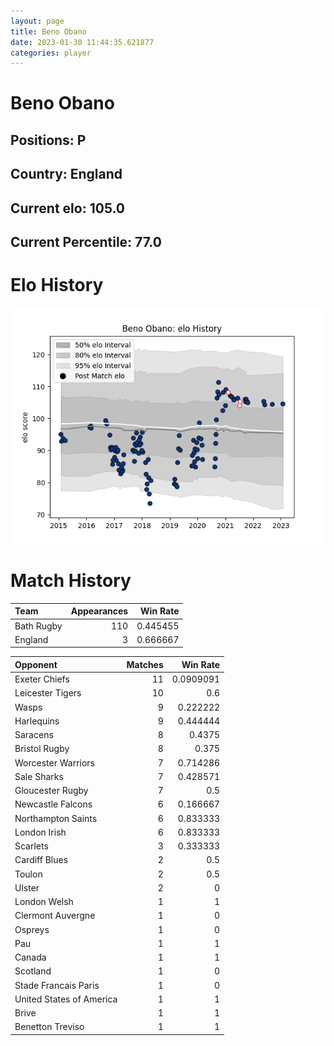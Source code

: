 ```yaml
---  
layout: page  
title: Beno Obano  
date: 2023-01-30 11:44:35.621877  
categories: player  
---
```

# Beno Obano

## Positions: P

## Country: England

## Current elo: 105.0

## Current Percentile: 77.0

# Elo History


![elo history](history_BenoObano.png)
# Match History


| Team       |   Appearances |   Win Rate |
|:-----------|--------------:|-----------:|
| Bath Rugby |           110 |   0.445455 |
| England    |             3 |   0.666667 |

| Opponent                 |   Matches |   Win Rate |
|:-------------------------|----------:|-----------:|
| Exeter Chiefs            |        11 |  0.0909091 |
| Leicester Tigers         |        10 |  0.6       |
| Wasps                    |         9 |  0.222222  |
| Harlequins               |         9 |  0.444444  |
| Saracens                 |         8 |  0.4375    |
| Bristol Rugby            |         8 |  0.375     |
| Worcester Warriors       |         7 |  0.714286  |
| Sale Sharks              |         7 |  0.428571  |
| Gloucester Rugby         |         7 |  0.5       |
| Newcastle Falcons        |         6 |  0.166667  |
| Northampton Saints       |         6 |  0.833333  |
| London Irish             |         6 |  0.833333  |
| Scarlets                 |         3 |  0.333333  |
| Cardiff Blues            |         2 |  0.5       |
| Toulon                   |         2 |  0.5       |
| Ulster                   |         2 |  0         |
| London Welsh             |         1 |  1         |
| Clermont Auvergne        |         1 |  0         |
| Ospreys                  |         1 |  0         |
| Pau                      |         1 |  1         |
| Canada                   |         1 |  1         |
| Scotland                 |         1 |  0         |
| Stade Francais Paris     |         1 |  0         |
| United States of America |         1 |  1         |
| Brive                    |         1 |  1         |
| Benetton Treviso         |         1 |  1         |
